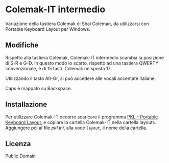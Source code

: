 # Colemak-IT intermedio

Variazione della tastiera Colemak di Shai Coleman, da utilizzarsi con Portable Keyboard Layout per Windows. 

## Modifiche 

Rispetto alla tastiera Colemak, Colemak-IT intermedio scambia la posizione di S-R e G-D.
In questo modo lo scarto, rispetto ad una tastiera QWERTY convenzionale, è di 15 tasti. Colemak ne sposta 17. 

Utilizzando il tasto Alt-Gr, si può accedere alle vocali accentate italiane. 

Caps è mappato su Backspace. 

## Installazione

Per utilizzare Colemak-IT occorre scaricare il programma [PKL - Portable Keyboard Layout](http://pkl.sourceforge.net/), e copiare la cartella Colemak-IT nella cartella layouts. Aggiungere poi al file _pkl.ini_, alla voce `layout`, il nome della cartella. 

## Licenza

Public Domain